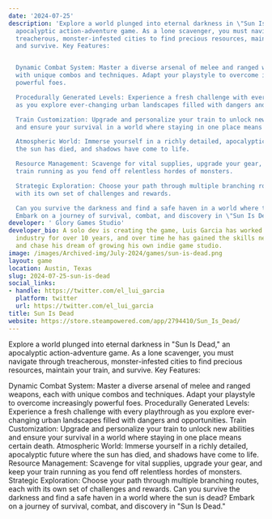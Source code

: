 ```yaml
---
date: '2024-07-25'
description: 'Explore a world plunged into eternal darkness in \"Sun Is Dead,\" an
  apocalyptic action-adventure game. As a lone scavenger, you must navigate through
  treacherous, monster-infested cities to find precious resources, maintain your train,
  and survive. Key Features:


  Dynamic Combat System: Master a diverse arsenal of melee and ranged weapons, each
  with unique combos and techniques. Adapt your playstyle to overcome increasingly
  powerful foes.

  Procedurally Generated Levels: Experience a fresh challenge with every playthrough
  as you explore ever-changing urban landscapes filled with dangers and opportunities.

  Train Customization: Upgrade and personalize your train to unlock new abilities
  and ensure your survival in a world where staying in one place means certain death.

  Atmospheric World: Immerse yourself in a richly detailed, apocalyptic future where
  the sun has died, and shadows have come to life.

  Resource Management: Scavenge for vital supplies, upgrade your gear, and keep your
  train running as you fend off relentless hordes of monsters.

  Strategic Exploration: Choose your path through multiple branching routes, each
  with its own set of challenges and rewards.

  Can you survive the darkness and find a safe haven in a world where the sun is dead?
  Embark on a journey of survival, combat, and discovery in \"Sun Is Dead.\"'
developer: ' Glory Games Studio'
developer_bio: A solo dev is creating the game, Luis Garcia has worked in the game
  industry for over 10 years, and over time he has gained the skills needed to start
  and chase his dream of growing his own indie game studio.
image: /images/Archived-img/July-2024/games/sun-is-dead.png
layout: game
location: Austin, Texas
slug: 2024-07-25-sun-is-dead
social_links:
- handle: https://twitter.com/el_lui_garcia
  platform: twitter
  url: https://twitter.com/el_lui_garcia
title: Sun Is Dead
website: https://store.steampowered.com/app/2794410/Sun_Is_Dead/
---
```


Explore a world plunged into eternal darkness in "Sun Is Dead," an apocalyptic action-adventure game. As a lone scavenger, you must navigate through treacherous, monster-infested cities to find precious resources, maintain your train, and survive. Key Features:

Dynamic Combat System: Master a diverse arsenal of melee and ranged weapons, each with unique combos and techniques. Adapt your playstyle to overcome increasingly powerful foes.
Procedurally Generated Levels: Experience a fresh challenge with every playthrough as you explore ever-changing urban landscapes filled with dangers and opportunities.
Train Customization: Upgrade and personalize your train to unlock new abilities and ensure your survival in a world where staying in one place means certain death.
Atmospheric World: Immerse yourself in a richly detailed, apocalyptic future where the sun has died, and shadows have come to life.
Resource Management: Scavenge for vital supplies, upgrade your gear, and keep your train running as you fend off relentless hordes of monsters.
Strategic Exploration: Choose your path through multiple branching routes, each with its own set of challenges and rewards.
Can you survive the darkness and find a safe haven in a world where the sun is dead? Embark on a journey of survival, combat, and discovery in "Sun Is Dead."